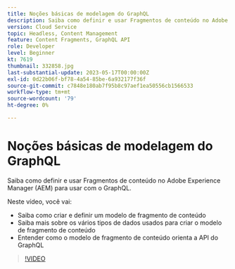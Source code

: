 ```yaml
---
title: Noções básicas de modelagem do GraphQL
description: Saiba como definir e usar Fragmentos de conteúdo no Adobe Experience Manager (AEM) para usar com o GraphQL.
version: Cloud Service
topic: Headless, Content Management
feature: Content Fragments, GraphQL API
role: Developer
level: Beginner
kt: 7619
thumbnail: 332858.jpg
last-substantial-update: 2023-05-17T00:00:00Z
exl-id: 0d22b06f-bf78-4a54-85be-6a932177f36f
source-git-commit: c7848e180ab7f95b8c97aef1ea50556cb1566533
workflow-type: tm+mt
source-wordcount: '79'
ht-degree: 0%

---
```


# Noções básicas de modelagem do GraphQL

Saiba como definir e usar Fragmentos de conteúdo no Adobe Experience Manager (AEM) para usar com o GraphQL.

Neste vídeo, você vai:

+ Saiba como criar e definir um modelo de fragmento de conteúdo
+ Saiba mais sobre os vários tipos de dados usados para criar o modelo de fragmento de conteúdo
+ Entender como o modelo de fragmento de conteúdo orienta a API do GraphQL

>[!VIDEO](https://video.tv.adobe.com/v/332858?quality=12&learn=on)
